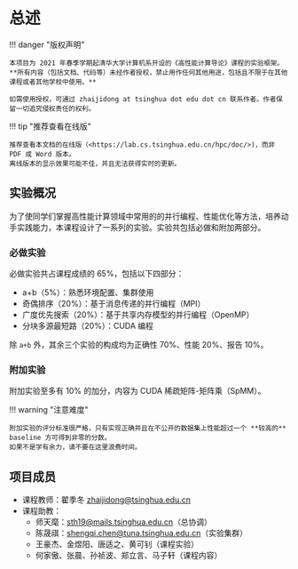 # 总述

!!! danger "版权声明"

    本项目为 2021 年春季学期起清华大学计算机系开设的《高性能计算导论》课程的实验框架。
    **所有内容（包括文档、代码等）未经作者授权，禁止用作任何其他用途，包括且不限于在其他课程或者其他学校中使用。**
    
    如需使用授权，可通过 zhaijidong at tsinghua dot edu dot cn 联系作者。作者保留一切追究侵权责任的权利。

!!! tip "推荐查看在线版"

    推荐查看本文档的在线版（<https://lab.cs.tsinghua.edu.cn/hpc/doc/>)，而非 PDF 或 Word 版本。
    离线版本的显示效果可能不佳，并且无法获得实时的更新。


## 实验概况

为了使同学们掌握高性能计算领域中常用的的并行编程、性能优化等方法，培养动手实践能力，本课程设计了一系列的实验。实验共包括必做和附加两部分。

### 必做实验

必做实验共占课程成绩的 $65\%$，包括以下四部分：

* a+b（$5\%$）：熟悉环境配置、集群使用
* 奇偶排序（$20\%$）：基于消息传递的并行编程（MPI）
* 广度优先搜索（$20\%$）：基于共享内存模型的并行编程（OpenMP）
* 分块多源最短路（$20\%$）：CUDA 编程

除 `a+b` 外，其余三个实验的构成均为正确性 $70\%$、性能 $20\%$、报告 $10\%$。

### 附加实验

附加实验至多有 $10\%$ 的加分，内容为 CUDA 稀疏矩阵-矩阵乘（SpMM）。

!!! warning "注意难度"

    附加实验的评分标准很严格，只有实现正确并且在不公开的数据集上性能超过一个 **较高的** baseline 方可得到非零的分数。
    如果不是学有余力，请不要在这里浪费时间。

## 项目成员

* 课程教师：翟季冬 zhaijidong@tsinghua.edu.cn
* 课程助教：
    * 师天麾：sth19@mails.tsinghua.edu.cn（总协调）
    * 陈晟祺：shengqi.chen@tuna.tsinghua.edu.cn（实验集群）
    * 王豪杰、金煜阳、唐适之、黄可钊（课程实验）
    * 何家傲、张晨、孙祯波、郑立言、马子轩（课程内容）
